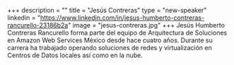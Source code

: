 +++
description = ""
title = "Jesús Contreras"
type = "new-speaker"
linkedin = "https://www.linkedin.com/in/jesus-humberto-contreras-rancurello-23186b2a"
image = "jesus-contreras.jpg"
+++
Jesús Humberto Contreras Rancurello forma parte del equipo de Arquitectura de Soluciones en Amazon Web Services México desde hace cuatro años. Durante su carrera ha trabajado operando soluciones de redes y virtualización en Centros de Datos locales así como en la nube.